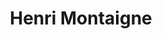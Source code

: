 ---
title: Henri Montaigne

faction:
  sort: Montaigne
  given: Montaigne

siblings:
  - name: "Aurelie Del Vecchio"
    type: Sister
  - name: "Camille Reinhardt"
    type: Sister

partners:
  - name: "Giulia Montaigne"
    type: "Wife"

children:
  - name: "Amelie Montaigne"
    type: "Daughter"

char_data:
  - element_title: "Pronouns"
    element: "he/him"
  - element_title: "Race"
    element: ""
  - element_title: "Age"
    element: ""
  - element_title: "Height"
    element: ""
  - element_title: "Hair"
    element: ""
  - element_title: "Skin"
    element: ""
  - element_title: "Eyes"
    element: ""

excerpt: "Patriarch of the Montaigne family, renowned for his charm and charisma. He is a skilled orator and often serves as a mediator between rival factions within Sen's political elite."
---